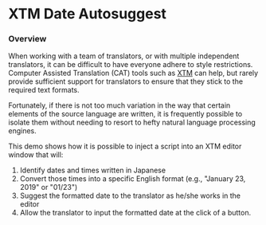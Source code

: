 # XTM Date Autosuggest

### Overview

When working with a team of translators, or with multiple independent translators, it can be difficult
to have everyone adhere to style restrictions. Computer Assisted Translation (CAT) tools such as [XTM](https://xtm.cloud/)
can help, but rarely provide sufficient support for translators to ensure that they stick to the
required text formats.

Fortunately, if there is not too much variation in the way that certain elements of the source language
are written, it is frequently possible to isolate them without needing to resort to hefty natural language
processing engines.

This demo shows how it is possible to inject a script into an XTM editor window that will:

1. Identify dates and times written in Japanese
2. Convert those times into a specific English format (e.g., "January 23, 2019" or "01/23")
3. Suggest the formatted date to the translator as he/she works in the editor
4. Allow the translator to input the formatted date at the click of a button.